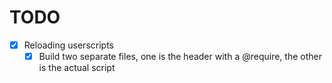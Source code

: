 # TODO

- [x] Reloading userscripts
  - [x] Build two separate files, one is the header with a @require, the other is the actual script
